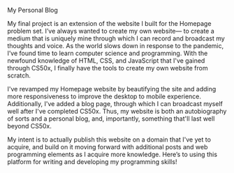My Personal Blog

My final project is an extension of the website I built for the Homepage problem set. I’ve always wanted to create my own website—
to create a medium that is uniquely mine through which I can record and broadcast my thoughts and voice. As the world slows down in
response to the pandemic, I’ve found time to learn computer science and programming. With the newfound knowledge of HTML, CSS, and
JavaScript that I've gained through CS50x, I finally have the tools to create my own website from scratch.

I've revamped my Homepage website by beautifying the site and adding more responsiveness to improve the desktop to mobile experience.
Additionally, I've added a blog page, through which I can broadcast myself well after I've completed CS50x. Thus, my website is both
an autobiography of sorts and a personal blog, and, importantly, something that'll last well beyond CS50x.

My intent is to actually publish this website on a domain that I've yet to acquire, and build on it moving forward with additional posts
and web programming elements as I acquire more knowledge. Here’s to using this platform for writing and developing my programming skills!